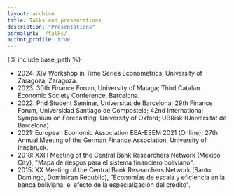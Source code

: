 ```yaml
---
layout: archive
title: Talks and presentations
description: "Presentations"
permalink:  /talks/
author_profile: true
---
```


{% include base_path %}

* 2024: XIV Workshop in Time Series Econometrics, University of Zaragoza, Zaragoza.
* 2023: 30th Finance Forum, University of Malaga; Third Catalan Economic Society Conference, Barcelona.
* 2022: Phd Student Seminar, Universitat de Barcelona; 29th Finance Forum, Universidad Santiago de Compostela; 42nd International Symposium on Forecasting, University of Oxford; UBRisk (Universitat de Barcelona).
* 2021: European Economic Association EEA-ESEM 2021 (Online); 27th Annual Meeting of the German Finance Association, University of Innsbruck.
* 2018: XXIII Meeting of the Central Bank Researchers Network  (Mexico City), "Mapa de riesgos para el sistema financiero boliviano".
* 2015: XX Meeting of the Central Bank Researchers Network (Santo Domingo, Dominican Republic), "Economías de escala y eficiencia en la banca boliviana: el efecto de la especialización del crédito".